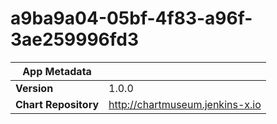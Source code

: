 # a9ba9a04-05bf-4f83-a96f-3ae259996fd3

|App Metadata||
|---|---|
| **Version** | 1.0.0 |
| **Chart Repository** | http://chartmuseum.jenkins-x.io |

